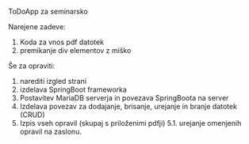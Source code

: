ToDoApp za seminarsko

Narejene zadeve:
1. Koda za vnos pdf datotek
2. premikanje div elementov z miško

Še za opraviti:
1. narediti izgled strani
2. izdelava SpringBoot frameworka 
3. Postavitev MariaDB serverja in povezava SpringBoota na server
4. Izdelava povezav za dodajanje, brisanje, urejanje in branje datotek (CRUD)
5. Izpis vseh opravil (skupaj s priloženimi pdfji)
5.1. urejanje omenjenih opravil na zaslonu.
